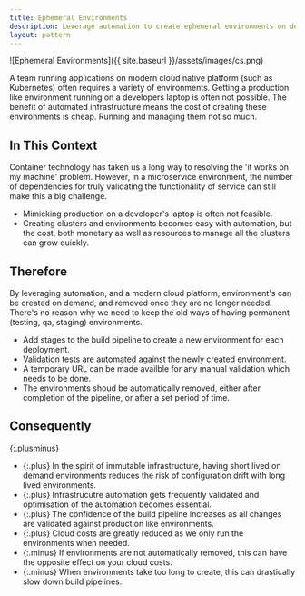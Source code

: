 ```yaml
---
title: Ephemeral Environments
description: Leverage automation to create ephemeral environments on demand
layout: pattern
---
```


![Ephemeral Environments]({{ site.baseurl }}/assets/images/cs.png)

A team running applications on modern cloud native platform (such as Kubernetes) often requires a variety of environments. Getting a production like environment running on a developers laptop is often not possible. The benefit of automated infrastructure means the cost of creating these environments is cheap. Running and managing them not so much.

## In This Context

Container technology has taken us a long way to resolving the 'it works on my machine' problem. However, in a microservice environment, the number of dependencies for truly validating the functionality of service can still make this a big challenge.

- Mimicking production on a developer's laptop is often not feasible.
- Creating clusters and environments becomes easy with automation, but the cost, both monetary as well as resources to manage all the clusters can grow quickly.

## Therefore

By leveraging automation, and a modern cloud platform, environment's can be created on demand, and removed once they are no longer needed. There's no reason why we need to keep the old ways of having permanent (testing, qa, staging) environments.

- Add stages to the build pipeline to create a new environment for each deployment.
- Validation tests are automated against the newly created environment.
- A temporary URL can be made availble for any manual validation which needs to be done.
- The environments shoud be automatically removed, either after completion of the pipeline, or after a set period of time.

## Consequently

{:.plusminus}
- {:.plus} In the spirit of immutable infrastructure, having short lived on demand environments reduces the risk of configuration drift with long lived environments.
- {:.plus} Infrastrucutre automation gets frequently validated and optimisation of the automation becomes essential.
- {:.plus} The confidence of the build pipeline increases as all changes are validated against production like environments.
- {:.plus} Cloud costs are greatly reduced as we only run the environments when needed.
- {:.minus} If environments are not automatically removed, this can have the opposite effect on your cloud costs.
- {:.minus} When environments take too long to create, this can drastically slow down build pipelines. 

